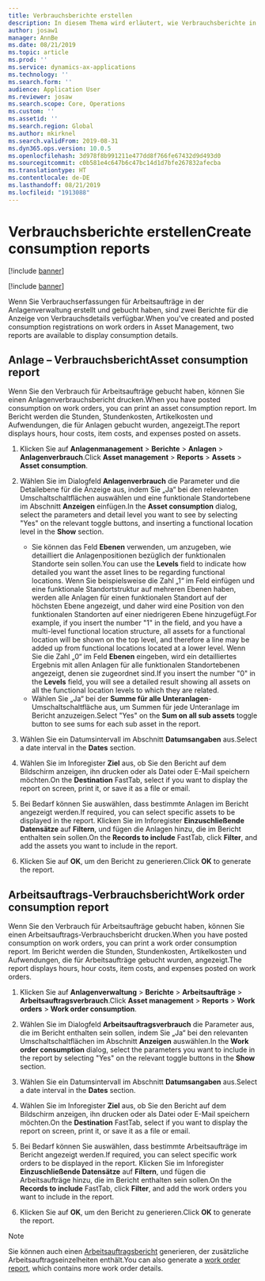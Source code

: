 ```yaml
---
title: Verbrauchsberichte erstellen
description: In diesem Thema wird erläutert, wie Verbrauchsberichte in der Anlagenverwaltung erstellt werden.
author: josaw1
manager: AnnBe
ms.date: 08/21/2019
ms.topic: article
ms.prod: ''
ms.service: dynamics-ax-applications
ms.technology: ''
ms.search.form: ''
audience: Application User
ms.reviewer: josaw
ms.search.scope: Core, Operations
ms.custom: ''
ms.assetid: ''
ms.search.region: Global
ms.author: mkirknel
ms.search.validFrom: 2019-08-31
ms.dyn365.ops.version: 10.0.5
ms.openlocfilehash: 3d978f8b991211e477dd8f766fe67432d9d493d0
ms.sourcegitcommit: c0b581e4c647b6c47bc14d1d7bfe267832afecba
ms.translationtype: HT
ms.contentlocale: de-DE
ms.lasthandoff: 08/21/2019
ms.locfileid: "1913088"
---
```

# <a name="create-consumption-reports"></a><span data-ttu-id="a87f3-103">Verbrauchsberichte erstellen</span><span class="sxs-lookup"><span data-stu-id="a87f3-103">Create consumption reports</span></span>

[!include [banner](../../includes/banner.md)]

[!include [banner](../../includes/preview-banner.md)]

<span data-ttu-id="a87f3-104">Wenn Sie Verbrauchserfassungen für Arbeitsaufträge in der Anlagenverwaltung erstellt und gebucht haben, sind zwei Berichte für die Anzeige von Verbrauchsdetails verfügbar.</span><span class="sxs-lookup"><span data-stu-id="a87f3-104">When you've created and posted consumption registrations on work orders in Asset Management, two reports are available to display consumption details.</span></span>


## <a name="asset-consumption-report"></a><span data-ttu-id="a87f3-105">Anlage – Verbrauchsbericht</span><span class="sxs-lookup"><span data-stu-id="a87f3-105">Asset consumption report</span></span>

<span data-ttu-id="a87f3-106">Wenn Sie den Verbrauch für Arbeitsaufträge gebucht haben, können Sie einen Anlagenverbrauchsbericht drucken.</span><span class="sxs-lookup"><span data-stu-id="a87f3-106">When you have posted consumption on work orders, you can print an asset consumption report.</span></span> <span data-ttu-id="a87f3-107">Im Bericht werden die Stunden, Stundenkosten, Artikelkosten und Aufwendungen, die für Anlagen gebucht wurden, angezeigt.</span><span class="sxs-lookup"><span data-stu-id="a87f3-107">The report displays hours, hour costs, item costs, and expenses posted on assets.</span></span>

1. <span data-ttu-id="a87f3-108">Klicken Sie auf **Anlagenmanagement** > **Berichte** > **Anlagen** > **Anlagenverbrauch**.</span><span class="sxs-lookup"><span data-stu-id="a87f3-108">Click **Asset management** > **Reports** > **Assets** > **Asset consumption**.</span></span>

2. <span data-ttu-id="a87f3-109">Wählen Sie im Dialogfeld **Anlagenverbrauch** die Parameter und die Detailebene für die Anzeige aus, indem Sie „Ja“ bei den relevanten Umschaltschaltflächen auswählen und eine funktionale Standortebene im Abschnitt **Anzeigen** einfügen.</span><span class="sxs-lookup"><span data-stu-id="a87f3-109">In the **Asset consumption** dialog, select the parameters and detail level you want to see by selecting "Yes" on the relevant toggle buttons, and inserting a functional location level in the **Show** section.</span></span>
    - <span data-ttu-id="a87f3-110">Sie können das Feld **Ebenen** verwenden, um anzugeben, wie detailliert die Anlagenpositionen bezüglich der funktionalen Standorte sein sollen.</span><span class="sxs-lookup"><span data-stu-id="a87f3-110">You can use the **Levels** field to indicate how detailed you want the asset lines to be regarding functional locations.</span></span> <span data-ttu-id="a87f3-111">Wenn Sie beispielsweise die Zahl „1“ im Feld einfügen und eine funktionale Standortstruktur auf mehreren Ebenen haben, werden alle Anlagen für einen funktionalen Standort auf der höchsten Ebene angezeigt, und daher wird eine Position von den funktionalen Standorten auf einer niedrigeren Ebene hinzugefügt.</span><span class="sxs-lookup"><span data-stu-id="a87f3-111">For example, if you insert the number "1" in the field, and you have a multi-level functional location structure, all assets for a functional location will be shown on the top level, and therefore a line may be added up from functional locations located at a lower level.</span></span> <span data-ttu-id="a87f3-112">Wenn Sie die Zahl „0“ im Feld **Ebenen** eingeben, wird ein detailliertes Ergebnis mit allen Anlagen für alle funktionalen Standortebenen angezeigt, denen sie zugeordnet sind.</span><span class="sxs-lookup"><span data-stu-id="a87f3-112">If you insert the number "0" in the **Levels** field, you will see a detailed result showing all assets on all the functional location levels to which they are related.</span></span> 
    - <span data-ttu-id="a87f3-113">Wählen Sie „Ja“ bei der **Summe für alle Unteranlagen**-Umschaltschaltfläche aus, um Summen für jede Unteranlage im Bericht anzuzeigen.</span><span class="sxs-lookup"><span data-stu-id="a87f3-113">Select "Yes" on the **Sum on all sub assets** toggle button to see sums for each sub asset in the report.</span></span>

3. <span data-ttu-id="a87f3-114">Wählen Sie ein Datumsintervall im Abschnitt **Datumsangaben** aus.</span><span class="sxs-lookup"><span data-stu-id="a87f3-114">Select a date interval in the **Dates** section.</span></span>

4. <span data-ttu-id="a87f3-115">Wählen Sie im Inforegister **Ziel** aus, ob Sie den Bericht auf dem Bildschirm anzeigen, ihn drucken oder als Datei oder E-Mail speichern möchten.</span><span class="sxs-lookup"><span data-stu-id="a87f3-115">On the **Destination** FastTab, select if you want to display the report on screen, print it, or save it as a file or email.</span></span>

5. <span data-ttu-id="a87f3-116">Bei Bedarf können Sie auswählen, dass bestimmte Anlagen im Bericht angezeigt werden.</span><span class="sxs-lookup"><span data-stu-id="a87f3-116">If required, you can select specific assets to be displayed in the report.</span></span> <span data-ttu-id="a87f3-117">Klicken Sie im Inforegister **Einzuschließende Datensätze** auf **Filtern**, und fügen die Anlagen hinzu, die im Bericht enthalten sein sollen.</span><span class="sxs-lookup"><span data-stu-id="a87f3-117">On the **Records to include** FastTab, click **Filter**, and add the assets you want to include in the report.</span></span>

6. <span data-ttu-id="a87f3-118">Klicken Sie auf **OK**, um den Bericht zu generieren.</span><span class="sxs-lookup"><span data-stu-id="a87f3-118">Click **OK** to generate the report.</span></span>


## <a name="work-order-consumption-report"></a><span data-ttu-id="a87f3-119">Arbeitsauftrags-Verbrauchsbericht</span><span class="sxs-lookup"><span data-stu-id="a87f3-119">Work order consumption report</span></span>

<span data-ttu-id="a87f3-120">Wenn Sie den Verbrauch für Arbeitsaufträge gebucht haben, können Sie einen Arbeitsauftrags-Verbrauchsbericht drucken.</span><span class="sxs-lookup"><span data-stu-id="a87f3-120">When you have posted consumption on work orders, you can print a work order consumption report.</span></span> <span data-ttu-id="a87f3-121">Im Bericht werden die Stunden, Stundenkosten, Artikelkosten und Aufwendungen, die für Arbeitsaufträge gebucht wurden, angezeigt.</span><span class="sxs-lookup"><span data-stu-id="a87f3-121">The report displays hours, hour costs, item costs, and expenses posted on work orders.</span></span>

1. <span data-ttu-id="a87f3-122">Klicken Sie auf **Anlagenverwaltung** > **Berichte** > **Arbeitsaufträge** > **Arbeitsauftragsverbrauch**.</span><span class="sxs-lookup"><span data-stu-id="a87f3-122">Click **Asset management** > **Reports** > **Work orders** > **Work order consumption**.</span></span>

2. <span data-ttu-id="a87f3-123">Wählen Sie im Dialogfeld **Arbeitsauftragsverbrauch** die Parameter aus, die im Bericht enthalten sein sollen, indem Sie „Ja“ bei den relevanten Umschaltschaltflächen im Abschnitt **Anzeigen** auswählen.</span><span class="sxs-lookup"><span data-stu-id="a87f3-123">In the **Work order consumption** dialog, select the parameters you want to include in the report by selecting "Yes" on the relevant toggle buttons in the **Show** section.</span></span>

3. <span data-ttu-id="a87f3-124">Wählen Sie ein Datumsintervall im Abschnitt **Datumsangaben** aus.</span><span class="sxs-lookup"><span data-stu-id="a87f3-124">Select a date interval in the **Dates** section.</span></span>

4. <span data-ttu-id="a87f3-125">Wählen Sie im Inforegister **Ziel** aus, ob Sie den Bericht auf dem Bildschirm anzeigen, ihn drucken oder als Datei oder E-Mail speichern möchten.</span><span class="sxs-lookup"><span data-stu-id="a87f3-125">On the **Destination** FastTab, select if you want to display the report on screen, print it, or save it as a file or email.</span></span>

5. <span data-ttu-id="a87f3-126">Bei Bedarf können Sie auswählen, dass bestimmte Arbeitsaufträge im Bericht angezeigt werden.</span><span class="sxs-lookup"><span data-stu-id="a87f3-126">If required, you can select specific work orders to be displayed in the report.</span></span> <span data-ttu-id="a87f3-127">Klicken Sie im Inforegister **Einzuschließende Datensätze** auf **Filtern**, und fügen die Arbeitsaufträge hinzu, die im Bericht enthalten sein sollen.</span><span class="sxs-lookup"><span data-stu-id="a87f3-127">On the **Records to include** FastTab, click **Filter**, and add the work orders you want to include in the report.</span></span>

6. <span data-ttu-id="a87f3-128">Klicken Sie auf **OK**, um den Bericht zu generieren.</span><span class="sxs-lookup"><span data-stu-id="a87f3-128">Click **OK** to generate the report.</span></span>


>[!NOTE]
><span data-ttu-id="a87f3-129">Sie können auch einen [Arbeitsauftragsbericht](../work-orders/work-order-report.md) generieren, der zusätzliche Arbeitsauftragseinzelheiten enthält.</span><span class="sxs-lookup"><span data-stu-id="a87f3-129">You can also generate a [work order report](../work-orders/work-order-report.md), which contains more work order details.</span></span>

